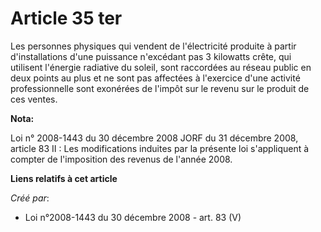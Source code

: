 # Article 35 ter

Les personnes physiques qui vendent de l'électricité produite à partir d'installations d'une puissance n'excédant pas 3
kilowatts crête, qui utilisent l'énergie radiative du soleil, sont raccordées au réseau public en deux points au plus et ne
sont pas affectées à l'exercice d'une activité professionnelle sont exonérées de l'impôt sur le revenu sur le produit de ces
ventes.

**Nota:**

Loi n° 2008-1443 du 30 décembre 2008 JORF du 31 décembre 2008, article 83 II : Les modifications induites par la présente loi
s'appliquent à compter de l'imposition des revenus de l'année 2008.

**Liens relatifs à cet article**

_Créé par_:

  - Loi n°2008-1443 du 30 décembre 2008 - art. 83 (V)

